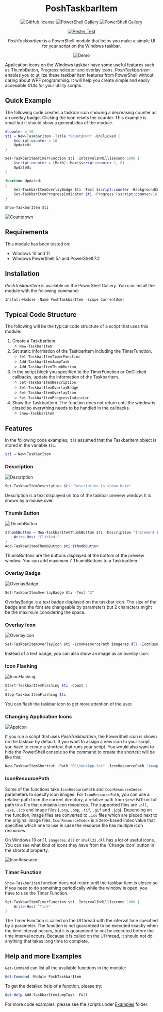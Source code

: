 <div align="center">

# PoshTaskbarItem

[![GitHub license](https://img.shields.io/github/license/mdgrs-mei/PoshTaskbarItem)](https://github.com/mdgrs-mei/PoshTaskbarItem/blob/main/LICENSE)
[![PowerShell Gallery](https://img.shields.io/powershellgallery/p/PoshTaskbarItem)](https://www.powershellgallery.com/packages/PoshTaskbarItem)
[![PowerShell Gallery](https://img.shields.io/powershellgallery/dt/PoshTaskbarItem)](https://www.powershellgallery.com/packages/PoshTaskbarItem)

[![Pester Test](https://github.com/mdgrs-mei/PoshTaskbarItem/actions/workflows/pester-test.yml/badge.svg)](https://github.com/mdgrs-mei/PoshTaskbarItem/actions/workflows/pester-test.yml)

*PoshTaskbarItem* is a PowerShell module that helps you make a simple UI for your script on the Windows taskbar.

![Demo](https://user-images.githubusercontent.com/81177095/184648943-38273e0f-048f-4f4f-b335-f43d3e173619.gif)

</div>

Application icons on the Windows taskbar have some useful features such as ThumbButton, ProgressIndicator and overlay icons. *PoshTaskbarItem* enables you to utilize these taskbar item features from PowerShell without caring about WPF programming. It will help you create simple and easily accessible GUIs for your utility scripts.

## Quick Example

The following code creates a taskbar icon showing a decreasing counter as an overlay badge. Clicking the icon resets the counter. This example is small but it should show a general idea of the module.

```powershell
$counter = 10
$ti = New-TaskbarItem -Title "Countdown" -OnClicked {
    $script:counter = 10
    UpdateUi
}

Set-TaskbarItemTimerFunction $ti -IntervalInMillisecond 1000 {
    $script:counter = [Math]::Max($script:counter-1, 0)
    UpdateUi
}

function UpdateUi
{
    Set-TaskbarItemOverlayBadge $ti -Text $script:counter -BackgroundColor "LightSeaGreen"
    Set-TaskbarItemProgressIndicator $ti -Progress ($script:counter/10) -State Paused
}

Show-TaskbarItem $ti
```
![Countdown](https://user-images.githubusercontent.com/81177095/184890354-ad60b9cd-b918-41ad-b2a8-bd36b9e0c506.gif)

## Requirements

This module has been tested on:

- Windows 10 and 11 
- Windows PowerShell 5.1 and PowerShell 7.2

## Installation

*PoshTaskbarItem* is available on the PowerShell Gallery. You can install the module with the following command:

```powershell
Install-Module -Name PoshTaskbarItem -Scope CurrentUser
```

## Typical Code Structure

The following will be the typical code structure of a script that uses this module:

1. Create a TaskbarItem.
    - `New-TaskbarItem`
1. Set static information of the TaskbarItem including the TimerFunction.
    - `Set-TaskbarItemTimerFunction`
    - `Add-TaskbarItemJumpTask`
    - `Add-TaskbarItemThumbButton`
1. In the script block you specified to the TimerFunction or OnClicked callbacks, update the information of the TaskbarItem.
    - `Set-TaskbarItemDescription`
    - `Set-TaskbarItemOverlayBadge`
    - `Set-TaskbarItemOverlayIcon`
    - `Set-TaskbarItemProgressIndicator`
1. Show the TaskbarItem. The function does not return until the window is closed so everything needs to be handled in the callbacks.
    - `Show-TaskbarItem`

## Features

In the following code examples, it is assumed that the TaskbarItem object is stored in the variable `$ti`.

```powershell
$ti = New-TaskbarItem
```

### Description

![Description](https://user-images.githubusercontent.com/81177095/184888853-8fa8ada8-c7a4-4845-ad49-817cd8fe6338.png)

```powershell
Set-TaskbarItemDescription $ti "Description is shown here"
```

Description is a text displayed on top of the taskbar preview window. It is shown by a mouse over.

### Thumb Button

![ThumbButton](https://user-images.githubusercontent.com/81177095/184888921-283873ae-a1a6-4505-a656-022be39c04c7.png)

```powershell
$thumbButton = New-TaskbarItemThumbButton $ti -Description "Increment Badge Counter" -IconResourcePath "imageres.dll" -IconResourceIndex 101 -OnClicked {
    Write-Host "Clicked."
}
Add-TaskbarItemThumbButton $ti $thumbButton
```

ThumbButtons are the buttons displayed at the bottom of the preview window. You can add maximum 7 ThumbButtons to a TaskbarItem.

### Overlay Badge

![OverlayBadge](https://user-images.githubusercontent.com/81177095/184888975-5f6d0a5b-7120-4b42-8130-36c92ed317f3.png)

```powershell
Set-TaskbarItemOverlayBadge $ti -Text "2"
```

OverlayBadge is a text badge displayed on the taskbar icon. The size of the badge and the font are changeable by parameters but 2 characters might be the maximum considering the space.

### Overlay Icon

![OverlayIcon](https://user-images.githubusercontent.com/81177095/184889028-d18a7476-9a9b-4d6f-9a47-2ff8f3bbc506.png)

```powershell
Set-TaskbarItemOverlayIcon $ti -IconResourcePath imageres.dll -IconResourceIndex 79
```

Instead of a text badge, you can also show an image as an overlay icon.

### Icon Flashing

![IconFlashing](https://user-images.githubusercontent.com/81177095/184889102-4b12a6d6-6a14-4189-aca5-541e51ce677d.png)

```powershell
Start-TaskbarItemFlashing $ti -Count 3
# ...
Stop-TaskbarItemFlashing $ti
```

You can flash the taskbar icon to get more attention of the user.

### Changing Application Icons

![AppIcon](https://user-images.githubusercontent.com/81177095/185406314-b1657a74-fc2f-44a2-8d45-04639bf2f6be.png)

If you run a script that uses *PoshTaskbarItem*, the PowerShell icon is shown on the taskbar by default. If you want to assign a new icon to your script, you have to create a shortcut that runs your script. You would also want to hide the PowerShell console so the command to create the shortcut will be like this:

```powershell
New-TaskbarItemShortcut -Path "D:\YourApp.lnk" -IconResourcePath "imageres.dll" -IconResourceIndex 144 -TargetPath "powershell.exe" -Arguments "-ExecutionPolicy Bypass -WindowStyle Hidden -File D:\YourScript.ps1" -WindowStyle Minimized
```

### IconResourcePath

Some of the functions take `IconResourcePath` and `IconResourceIndex` parameters to specify icon images. For `IconResourcePath`, you can use a relative path from the current directory, a relative path from `$env:PATH` or full path to a file that contains icon resources. The supported files are `.dll`, `.exe`, `.ico` and image files (`.png`, `.bmp`, `.tif`, `.gif` and `.jpg`). Depending on the function, image files are converted to `.ico` files which are placed next to the original image files. `IconResourceIndex` is a zero-based index value that specifies which one to use in case the resource file has multiple icon resources. 

On Windows 10 or 11, `imageres.dll` or `shell32.dll` has a lot of useful icons. You can see what kind of icons they have from the 'Change Icon' button in the shortcut property.

![IconResource](https://user-images.githubusercontent.com/81177095/185643184-e4987ab5-784f-4d3a-9a3f-fc8686c32ff6.png)

### Timer Function

`Show-TaskbarItem` function does not return until the taskbar item is closed so if you need to do something periodically while the window is open, you have to use the Timer Function.

```powershell
Set-TaskbarItemTimerFunction $ti -IntervalInMillisecond 1000 {
    Write-Host "Tick"
}
```

The Timer Function is called on the UI thread with the interval time specified by a parameter. The function is not guaranteed to be executed exactly when the time interval occurs, but it is guaranteed to not be executed before the time interval occurs. Because it is called on the UI thread, it should not do anything that takes long time to complete.

## Help and more Examples

`Get-Command` can list all the available functions in the module:

```powershell
Get-Command -Module PoshTaskbarItem
```

To get the detailed help of a function, please try:

```powershell
Get-Help Add-TaskbarItemJumpTask -Full
```

For more code examples, please see the scripts under [Examples](./Examples) folder.
